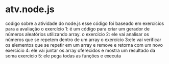 # atv.node.js
codigo  sobre a atividade do node.js
esse código foi baseado em exercícios para a avaliação
o exercício 1: é um código para  criar um gerador de números aleatórios utilizando array.
o exercício 2: ele vai analisar os números que se repetem dentro de um array
o exercício 3:ele vai verificar os elementos que se repetir em um array e remove e retorna com um novo
exercício 4: ele vai juntar os array oferecidos e mostra um resultado da soma
exercicio 5: ele pega todas as funções e executa

